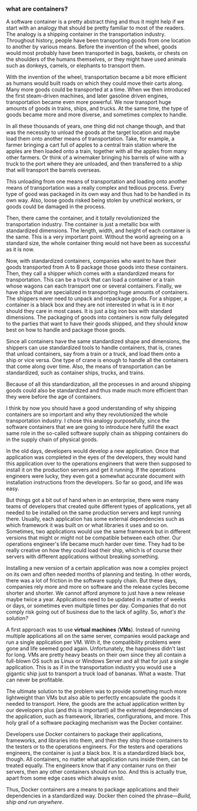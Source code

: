 ### what are containers?

A software container is a pretty abstract thing and thus it might help if we start with an analogy that should be pretty familiar to most of the readers. The analogy is a shipping container in the transportation industry. Throughout history, people have been transporting goods from one location to another by various means. Before the invention of the wheel, goods would most probably have been transported in bags, baskets, or chests on the shoulders of the humans themselves, or they might have used animals such as donkeys, camels, or elephants to transport them.

With the invention of the wheel, transportation became a bit more efficient as humans would built roads on which they could move their carts along. Many more goods could be transported at a time. When we then introduced the first steam-driven machines, and later gasoline driven engines, transportation became even more powerful. We now transport huge amounts of goods in trains, ships, and trucks. At the same time, the type of goods became more and more diverse, and sometimes complex to handle.

In all these thousands of years, one thing did not change though, and that was the necessity to unload the goods at the target location and maybe load them onto another means of transportation. Take, for example, a farmer bringing a cart full of apples to a central train station where the apples are then loaded onto a train, together with all the apples from many other farmers. Or think of a winemaker bringing his barrels of wine with a truck to the port where they are unloaded, and then transferred to a ship that will transport the barrels overseas.

This unloading from one means of transportation and loading onto another means of transportation was a really complex and tedious process. Every type of good was packaged in its own way and thus had to be handled in its own way.  Also, loose goods risked being stolen by unethical workers, or goods could be damaged in the process.

Then, there came the container, and it totally revolutionized the transportation industry. The container is just a metallic box with standardized dimensions. The length, width, and height of each container is the same. This is a very important point. Without the world agreeing on a standard size, the whole container thing would not have been as successful as it is now.

Now, with standardized containers, companies who want to have their goods transported from A to B package those goods into these containers. Then, they call a shipper which comes with a standardized means for transportation. This can be a truck that can load a container or a train whose wagons can each transport one or several containers. Finally, we have ships that are specialized in transporting huge amounts of containers. The shippers never need to unpack and repackage goods. For a shipper, a container is a black box and they are not interested in what is in it nor should they care in most cases. It is just a big iron box with standard dimensions. The packaging of goods into containers is now fully delegated to the parties that want to have their goods shipped, and they should know best on how to handle and package those goods.

Since all containers have the same standardized shape and dimensions, the shippers can use standardized tools to handle containers, that is, cranes that unload containers, say from a train or a truck, and load them onto a ship or vice versa. One type of crane is enough to handle all the containers that come along over time. Also, the means of transportation can be standardized, such as container ships, trucks, and trains.

Because of all this standardization, all the processes in and around shipping goods could also be standardized and thus made much more efficient than they were before the age of containers.

I think by now you should have a good understanding of why shipping containers are so important and why they revolutionized the whole transportation industry. I chose this analogy purposefully, since the software containers that we are going to introduce here fulfill the exact same role in the so-called software supply chain as shipping containers do in the supply chain of physical goods.

In the old days, developers would develop a new application. Once that application was completed in the eyes of the developers, they would hand this application over to the operations engineers that were then supposed to install it on the production servers and get it running. If the operations engineers were lucky, they even got a somewhat accurate document with installation instructions from the developers. So far so good, and life was easy.

But things got a bit out of hand when in an enterprise, there were many teams of developers that created quite different types of applications, yet all needed to be installed on the same production servers and kept running there. Usually, each application has some external dependencies such as which framework it was built on or what libraries it uses and so on. Sometimes, two applications would use the same framework but in different versions that might or might not be compatible between each other. Our operations engineer's life became much harder over time. They had to be really creative on how they could load their ship, which is of course their servers with different applications without breaking something.

Installing a new version of a certain application was now a complex project on its own and often needed months of planning and testing. In other words, there was a lot of friction in the software supply chain. But these days, companies rely more and more on software and the release cycles become shorter and shorter. We cannot afford anymore to just have a new release maybe twice a year. Applications need to be updated in a matter of weeks or days, or sometimes even multiple times per day. Companies that do not comply risk going out of business due to the lack of agility. So, *what's the solution?*

A first approach was to use **virtual machines** (**VMs**). Instead of running multiple applications all on the same server, companies would package and run a single application per VM. With it, the compatibility problems were gone and life seemed good again. Unfortunately, the happiness didn't last for long. VMs are pretty heavy beasts on their own since they all contain a full-blown OS such as Linux or Windows Server and all that for just a single application. This is as if in the transportation industry you would use a gigantic ship just to transport a truck load of bananas. What a waste. That can never be profitable.

The ultimate solution to the problem was to provide something much more lightweight than VMs but also able to perfectly encapsulate the goods it needed to transport. Here, the goods are the actual application written by our developers plus (and this is important) all the external dependencies of the application, such as framework, libraries, configurations, and more. This holy grail of a software packaging mechanism was the Docker container.

Developers use Docker containers to package their applications, frameworks, and libraries into them, and then they ship those containers to the testers or to the operations engineers. For the testers and operations engineers, the container is just a black box. It is a standardized black box, though. All containers, no matter what application runs inside them, can be treated equally. The engineers know that if any container runs on their servers, then any other containers should run too. And this is actually true, apart from some edge cases which always exist.

Thus, Docker containers are a means to package applications and their dependencies in a standardized way. Docker then coined the phrase—*Build, ship and run anywhere*.